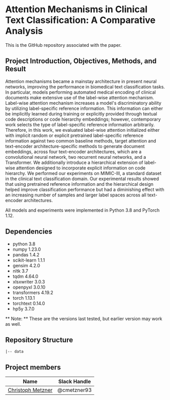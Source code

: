 # Attention Mechanisms in Clinical Text Classification: A Comparative Analysis
This is the GitHub repository associated with the paper. 

## Project Introduction, Objectives, Methods, and Result
Attention mechanisms became a mainstay architecture in present neural networks, improving the performance in biomedical text classification tasks. In particular, models performing automated medical encoding of clinical documents make extensive use of the label-wise attention mechanism. Label-wise attention mechanism increases a model's discriminatory ability by utilizing label-specific reference information. This information can either be implicitly learned during training or explicitly provided through textual code descriptions or code hierarchy embeddings; however, contemporary work selects the type of label-specific reference information arbitrarily. Therefore, in this work, we evaluated label-wise attention initialized either with implicit random or explicit pretrained label-specific reference information against two common baseline methods, target attention and text-encoder architecture-specific methods to generate document embeddings, across four text-encoder architectures, which are a convolutional neural network, two recurrent neural networks, and a Transformer. We additionally introduce a hierarchical extension of label-wise attention designed to incorporate explicit information on code hierarchy. We performed our experiments on MIMIC-III, a standard dataset in the clinical text classification domain. Our experimental results showed that using pretrained reference information and the hierarchical design helped improve classification performance but had a diminishing effect with an increasing number of samples and larger label spaces across all text-encoder architectures. 

All models and experiments were implemented in Python 3.8 and PyTorch 1.12. 

## Dependencies
* python 3.8
* numpy 1.23.0
* pandas 1.4.2
* scikit-learn 1.1.1
* gensim 4.2.0
* nltk 3.7
* tqdm 4.64.0
* xlsxwriter 3.0.3
* openpyxl 3.0.10
* transformers 4.19.2
* torch 1.13.1
* torchtext 0.14.0
* hp5y 3.7.0

** Note: ** These are the versions last tested, but earlier version may work as well.

## Repository Structure
```
|-- data
```

## Project members

|Name     |  Slack Handle   | 
|---------|-----------------|
|[Christoph Metzner](https://github.com/cmetzner93) |     @cmetzner93    |







